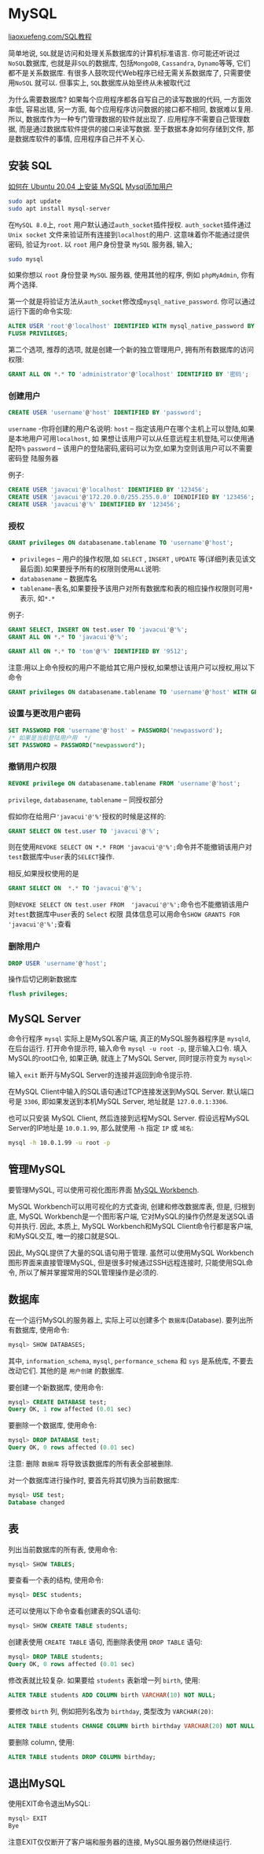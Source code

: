 # MySQL

[liaoxuefeng.com/SQL教程](https://www.liaoxuefeng.com/wiki/1177760294764384/1218728424164736)

简单地说, `SQL`就是访问和处理关系数据库的计算机标准语言.
你可能还听说过`NoSQL`数据库, 也就是非`SQL`的数据库, 包括`MongoDB`, `Cassandra`, `Dynamo`等等, 它们都不是关系数据库.
有很多人鼓吹现代Web程序已经无需关系数据库了, 只需要使用`NoSQL` 就可以. 但事实上, `SQL`数据库从始至终从未被取代过

为什么需要数据库?
如果每个应用程序都各自写自己的读写数据的代码, 一方面效率低, 容易出错, 另一方面, 每个应用程序访问数据的接口都不相同, 数据难以复用.
所以, 数据库作为一种专门管理数据的软件就出现了. 应用程序不需要自己管理数据, 而是通过数据库软件提供的接口来读写数据. 至于数据本身如何存储到文件, 那是数据库软件的事情, 应用程序自己并不关心.

## 安装 SQL

[如何在 Ubuntu 20.04 上安装 MySQL](https://zhuanlan.zhihu.com/p/137339787)
[Mysql添加用户](https://blog.csdn.net/qq_39331713/article/details/81747188)

```bash
sudo apt update
sudo apt install mysql-server
```

在`MySQL 8.0`上, `root` 用户默认通过`auth_socket`插件授权.
`auth_socket`插件通过 `Unix socket` 文件来验证所有连接到`localhost`的用户. 这意味着你不能通过提供密码, 验证为`root`.
以 `root` 用户身份登录 `MySQL` 服务器, 输入;

```bash
sudo mysql
```

如果你想以 `root` 身份登录 `MySQL` 服务器, 使用其他的程序, 例如 `phpMyAdmin`, 你有两个选择.

第一个就是将验证方法从`auth_socket`修改成`mysql_native_password`. 你可以通过运行下面的命令实现:

```sql
ALTER USER 'root'@'localhost' IDENTIFIED WITH mysql_native_password BY '密码';
FLUSH PRIVILEGES;
```

第二个选项, 推荐的选项, 就是创建一个新的独立管理用户, 拥有所有数据库的访问权限:

```sql
GRANT ALL ON *.* TO 'administrator'@'localhost' IDENTIFIED BY '密码';
```

### 创建用户

```sql
CREATE USER 'username'@'host' IDENTIFIED BY 'password';
```

`username` -你将创建的用户名说明:
`host` – 指定该用户在哪个主机上可以登陆,如果是本地用户可用`localhost`,  如 果想让该用户可以从任意远程主机登陆,可以使用通配符`%`
`password` –  该用户的登陆密码,密码可以为空,如果为空则该用户可以不需要密码登 陆服务器

例子:

```sql
CREATE USER 'javacui'@'localhost' IDENTIFIED BY '123456';
CREATE USER 'javacui'@'172.20.0.0/255.255.0.0' IDENDIFIED BY '123456';
CREATE USER 'javacui'@'%' IDENTIFIED BY '123456';
```

### 授权

```sql
GRANT privileges ON databasename.tablename TO 'username'@'host';
```

+ `privileges` – 用户的操作权限,如 `SELECT` , `INSERT` , `UPDATE`  等(详细列表见该文最后面).如果要授予所有的权限则使用`ALL`说明:
+ `databasename` –  数据库名
+ `tablename`-表名,如果要授予该用户对所有数据库和表的相应操作权限则可用`*` 表示, 如`*.*`

例子:

```sql
GRANT SELECT, INSERT ON test.user TO 'javacui'@'%';
GRANT ALL ON *.* TO 'javacui'@'%';
```

```sql
GRANT All ON *.* TO 'tom'@'%' IDENTIFIED BY '9512';
```

注意:用以上命令授权的用户不能给其它用户授权,如果想让该用户可以授权,用以下命令

```sql
GRANT privileges ON databasename.tablename TO 'username'@'host' WITH GRANT OPTION;
```

### 设置与更改用户密码

```sql
SET PASSWORD FOR 'username'@'host' = PASSWORD('newpassword');
/* 如果是当前登陆用户用  */
SET PASSWORD = PASSWORD("newpassword");
```

### 撤销用户权限

```sql
REVOKE privilege ON databasename.tablename FROM 'username'@'host';
```

`privilege`, `databasename`, `tablename` – 同授权部分

假如你在给用户`'javacui'@'%'`授权的时候是这样的:

```sql
GRANT SELECT ON test.user TO 'javacui'@'%';
```

则在使用`REVOKE SELECT ON *.* FROM 'javacui'@'%';`命令并不能撤销该用户对`test`数据库中`user`表的`SELECT`操作.

相反,如果授权使用的是

```sql
GRANT SELECT ON  *.* TO 'javacui'@'%';
```

则`REVOKE SELECT ON test.user FROM  'javacui'@'%';`命令也不能撤销该用户对`test`数据库中`user`表的 `Select` 权限
具体信息可以用命令`SHOW GRANTS FOR 'javacui'@'%';`查看

### 删除用户

```sql
DROP USER 'username'@'host';
```

操作后切记刷新数据库

```sql
flush privileges;
```

## MySQL Server

命令行程序 `mysql` 实际上是MySQL客户端,
真正的MySQL服务器程序是 `mysqld`, 在后台运行.
打开命令提示符, 输入命令 `mysql -u root -p`, 提示输入口令.
填入MySQL的root口令, 如果正确, 就连上了MySQL Server, 同时提示符变为 `mysql>`:

输入 `exit` 断开与MySQL Server的连接并返回到命令提示符.

在MySQL Client中输入的SQL语句通过TCP连接发送到MySQL Server.
默认端口号是 `3306`, 即如果发送到本机MySQL Server, 地址就是 `127.0.0.1:3306`.

也可以只安装 MySQL Client, 然后连接到远程MySQL Server.
假设远程MySQL Server的IP地址是 `10.0.1.99`, 那么就使用 `-h` 指定 `IP` 或 `域名`:

```bash
mysql -h 10.0.1.99 -u root -p
```

## 管理MySQL

要管理MySQL, 可以使用可视化图形界面 [MySQL Workbench](https://dev.mysql.com/downloads/workbench/).

MySQL Workbench可以用可视化的方式查询, 创建和修改数据库表,
但是, 归根到底, MySQL Workbench是一个图形客户端, 它对MySQL的操作仍然是发送SQL语句并执行.
因此, 本质上, MySQL Workbench和MySQL Client命令行都是客户端, 和MySQL交互, 唯一的接口就是SQL.

因此, MySQL提供了大量的SQL语句用于管理.
虽然可以使用MySQL Workbench图形界面来直接管理MySQL,
但是很多时候通过SSH远程连接时, 只能使用SQL命令,
所以了解并掌握常用的SQL管理操作是必须的.

## 数据库

在一个运行MySQL的服务器上, 实际上可以创建多个 `数据库`(Database).
要列出所有数据库, 使用命令:

```sql
mysql> SHOW DATABASES;
```

其中, `information_schema`, `mysql`, `performance_schema` 和 `sys` 是系统库, 不要去改动它们.
其他的是 `用户创建` 的数据库.

要创建一个新数据库, 使用命令:

```sql
mysql> CREATE DATABASE test;
Query OK, 1 row affected (0.01 sec)
```

要删除一个数据库, 使用命令:

```sql
mysql> DROP DATABASE test;
Query OK, 0 rows affected (0.01 sec)
```

注意: 删除 `数据库` 将导致该数据库的所有表全部被删除.

对一个数据库进行操作时, 要首先将其切换为当前数据库:

```sql
mysql> USE test;
Database changed
```

## 表

列出当前数据库的所有表, 使用命令:

```sql
mysql> SHOW TABLES;
```

要查看一个表的结构, 使用命令:

```sql
mysql> DESC students;
```

还可以使用以下命令查看创建表的SQL语句:

```sql
mysql> SHOW CREATE TABLE students;
```

创建表使用 `CREATE TABLE` 语句, 而删除表使用 `DROP TABLE` 语句:

```sql
mysql> DROP TABLE students;
Query OK, 0 rows affected (0.01 sec)
```

修改表就比较复杂. 如果要给 `students` 表新增一列 `birth`, 使用:

```sql
ALTER TABLE students ADD COLUMN birth VARCHAR(10) NOT NULL;
```

要修改 `birth` 列, 例如把列名改为 `birthday`, 类型改为 `VARCHAR(20)`:

```sql
ALTER TABLE students CHANGE COLUMN birth birthday VARCHAR(20) NOT NULL;
```

要删除 column, 使用:

```sql
ALTER TABLE students DROP COLUMN birthday;
```

## 退出MySQL

使用EXIT命令退出MySQL:

```sql
mysql> EXIT
Bye
```

注意EXIT仅仅断开了客户端和服务器的连接, MySQL服务器仍然继续运行.
